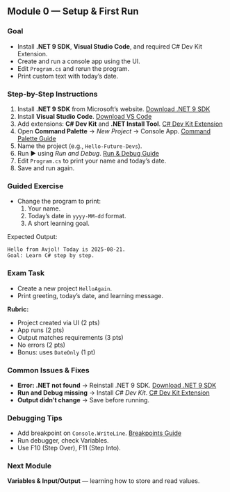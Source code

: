 ## Module 0 — Setup & First Run
### Goal
- Install **.NET 9 SDK**, **Visual Studio Code**, and required C# Dev Kit Extension.
- Create and run a console app using the UI.
- Edit `Program.cs` and rerun the program.
- Print custom text with today’s date.

### Step-by-Step Instructions
1. Install **.NET 9 SDK** from Microsoft’s website. [Download .NET 9 SDK](https://dotnet.microsoft.com/en-us/download/dotnet/9.0)
2. Install **Visual Studio Code**. [Download VS Code](https://code.visualstudio.com/)
3. Add extensions: **C# Dev Kit** and **.NET Install Tool**. [C# Dev Kit Extension](https://marketplace.visualstudio.com/items?itemName=ms-dotnettools.csdevkit)
4. Open **Command Palette** → *New Project* → Console App. [Command Palette Guide](https://code.visualstudio.com/docs/getstarted/userinterface#_command-palette)
5. Name the project (e.g., `Hello-Future-Devs`).
6. Run ▶️ using *Run and Debug*. [Run & Debug Guide](https://code.visualstudio.com/docs/editor/debugging)
7. Edit `Program.cs` to print your name and today’s date.
8. Save and run again.

### Guided Exercise
- Change the program to print:
  1. Your name.
  2. Today’s date in `yyyy-MM-dd` format.
  3. A short learning goal.

Expected Output:
```
Hello from Avjol! Today is 2025-08-21.
Goal: Learn C# step by step.
```

### Exam Task
- Create a new project `HelloAgain`.
- Print greeting, today’s date, and learning message.

**Rubric:**
- Project created via UI (2 pts)
- App runs (2 pts)
- Output matches requirements (3 pts)
- No errors (2 pts)
- Bonus: uses `DateOnly` (1 pt)

### Common Issues & Fixes
- **Error: .NET not found** → Reinstall .NET 9 SDK. [Download .NET 9 SDK](https://dotnet.microsoft.com/en-us/download/dotnet/9.0)
- **Run and Debug missing** → Install *C# Dev Kit*. [C# Dev Kit Extension](https://marketplace.visualstudio.com/items?itemName=ms-dotnettools.csdevkit)
- **Output didn’t change** → Save before running.

### Debugging Tips
- Add breakpoint on `Console.WriteLine`. [Breakpoints Guide](https://code.visualstudio.com/docs/editor/debugging#_breakpoints)
- Run debugger, check Variables.
- Use F10 (Step Over), F11 (Step Into).

### Next Module
**Variables & Input/Output** — learning how to store and read values.
